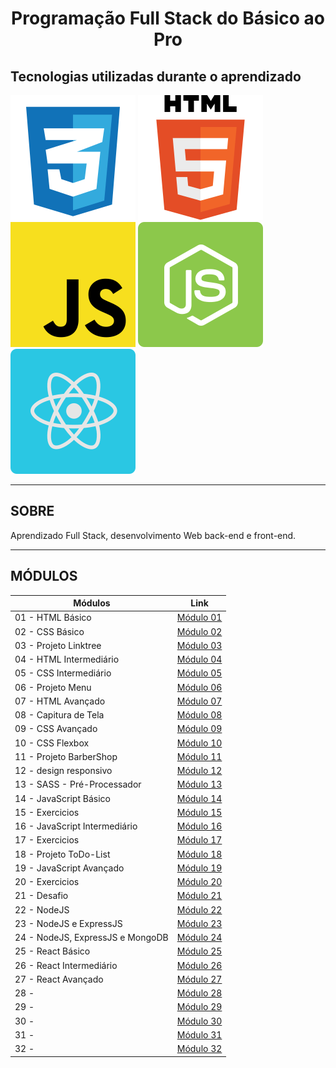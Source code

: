 <h1 align="center">
  Programação Full Stack do Básico ao Pro
</h1>

## Tecnologias utilizadas durante o aprendizado

![HTML Logo](/.github/img/logos/css.svg)
![CSS Logo](/.github/img/logos/html.svg)
![JavaScript Logo](/.github/img/logos/javascript.svg)
![NodeJS Logo](/.github/img/logos/nodejs.svg)
![React Logo](/.github/img/logos/reactjs.svg)

---

## SOBRE

Aprendizado Full Stack, desenvolvimento Web back-end e front-end.

---

## MÓDULOS

| Módulos                          | Link                                                                                                                       |
| -------------------------------- | -------------------------------------------------------------------------------------------------------------------------- |
| 01 - HTML Básico                 | [Módulo 01](https://github.com/michaelwell23/desenvolvimento-fullstack/tree/master/01-HTML-basico/)                        |
| 02 - CSS Básico                  | [Módulo 02](https://github.com/michaelwell23/desenvolvimento-fullstack/tree/master/02-CSS-basico/)                         |
| 03 - Projeto Linktree            | [Módulo 03](https://github.com/michaelwell23/desenvolvimento-fullstack/tree/master/03-projeto-linktree/)                   |
| 04 - HTML Intermediário          | [Módulo 04](https://github.com/michaelwell23/desenvolvimento-fullstack/tree/master/04-html/)                               |
| 05 - CSS Intermediário           | [Módulo 05](https://github.com/michaelwell23/desenvolvimento-fullstack/tree/master/05-css/)                                |
| 06 - Projeto Menu                | [Módulo 06](https://github.com/michaelwell23/desenvolvimento-fullstack/tree/master/06-projeto-menu/)                       |
| 07 - HTML Avançado               | [Módulo 07](https://github.com/michaelwell23/desenvolvimento-fullstack/tree/master/07-html-avancado/)                      |
| 08 - Capitura de Tela            | [Módulo 08](https://github.com/michaelwell23/desenvolvimento-fullstack/tree/master/08-desafio-Pagina-de-captura/)          |
| 09 - CSS Avançado                | [Módulo 09](https://github.com/michaelwell23/desenvolvimento-fullstack/tree/master/09-css-avancado/)                       |
| 10 - CSS Flexbox                 | [Módulo 10](https://github.com/michaelwell23/desenvolvimento-fullstack/tree/master/10-css-flexbox/)                        |
| 11 - Projeto BarberShop          | [Módulo 11](https://github.com/michaelwell23/desenvolvimento-fullstack/tree/master/11-projeto-barberShop/)                 |
| 12 - design responsivo           | [Módulo 12](https://github.com/michaelwell23/desenvolvimento-fullstack/tree/master/12-design-responsivo/)                  |
| 13 - SASS - Pré-Processador      | [Módulo 13](https://github.com/michaelwell23/desenvolvimento-fullstack/tree/master/13-SASS/)                               |
| 14 - JavaScript Básico           | [Módulo 14](https://github.com/michaelwell23/desenvolvimento-fullstack/tree/master/14-javascript-basico/)                  |
| 15 - Exercicios                  | [Módulo 15](https://github.com/michaelwell23/desenvolvimento-fullstack/tree/master/15-exercicios-javascript-basico/)       |
| 16 - JavaScript Intermediário    | [Módulo 16](https://github.com/michaelwell23/desenvolvimento-fullstack/tree/master/16-javascrit-intermediario/)            |
| 17 - Exercicios                  | [Módulo 17](https://github.com/michaelwell23/desenvolvimento-fullstack/tree/master/17-exercicios-javascrit-intermediario/) |
| 18 - Projeto ToDo-List           | [Módulo 18](https://github.com/michaelwell23/desenvolvimento-fullstack/tree/master/18-projeto-todo-list/)                  |
| 19 - JavaScript Avançado         | [Módulo 19](https://github.com/michaelwell23/desenvolvimento-fullstack/tree/master/19-javascript-avancado/)                |
| 20 - Exercicios                  | [Módulo 20](https://github.com/michaelwell23/desenvolvimento-fullstack/tree/master/20-exercicio-javascript-avancado/)      |
| 21 - Desafio                     | [Módulo 21](https://github.com/michaelwell23/desenvolvimento-fullstack/tree/master/21-desafios-javascript/)                |
| 22 - NodeJS                      | [Módulo 22](https://github.com/michaelwell23/desenvolvimento-fullstack/tree/master/22-node/)                               |
| 23 - NodeJS e ExpressJS          | [Módulo 23](https://github.com/michaelwell23/desenvolvimento-fullstack/tree/master/23-node-express/)                       |
| 24 - NodeJS, ExpressJS e MongoDB | [Módulo 24](https://github.com/michaelwell23/desenvolvimento-fullstack/tree/master/24-node-express-mongodb/)               |
| 25 - React Básico                | [Módulo 25](https://github.com/michaelwell23/desenvolvimento-fullstack/tree/master/25-api-restful)                                                                                                              |
| 26 - React Intermediário         | [Módulo 26](https://github.com/michaelwell23/desenvolvimento-fullstack/tree/master/26-react-basico)                                                                                                              |
| 27 - React Avançado              | [Módulo 27](https://github.com/michaelwell23/desenvolvimento-fullstack/tree/master/)                                                                                                              |
| 28 -                             | [Módulo 28](https://github.com/michaelwell23/desenvolvimento-fullstack/tree/master/)                                                                                                              |
| 29 -                             | [Módulo 29](https://github.com/michaelwell23/desenvolvimento-fullstack/tree/master/)                                                                                                              |
| 30 -                             | [Módulo 30](https://github.com/michaelwell23/desenvolvimento-fullstack/tree/master/)                                                                                                              |
| 31 -                             | [Módulo 31](https://github.com/michaelwell23/desenvolvimento-fullstack/tree/master/)                                                                                                              |
| 32 -                             | [Módulo 32](https://github.com/michaelwell23/desenvolvimento-fullstack/tree/master/)                                                                                                              |
